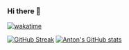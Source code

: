 ### Hi there 👋

[![wakatime](https://wakatime.com/badge/user/e7761a65-0dc5-4350-bdf9-85945dc46995.svg)](https://wakatime.com/@e7761a65-0dc5-4350-bdf9-85945dc46995)

[![GitHub Streak](https://streak-stats.demolab.com?user=akarpenko83&theme=dark&hide_border=true&date_format=j%20M%5B%20Y%5D&mode=weekly)](https://git.io/streak-stats) [![Anton's GitHub stats](https://github-readme-stats.vercel.app/api?username=akarpenko83)](https://github.com/anuraghazra/github-readme-stats)
